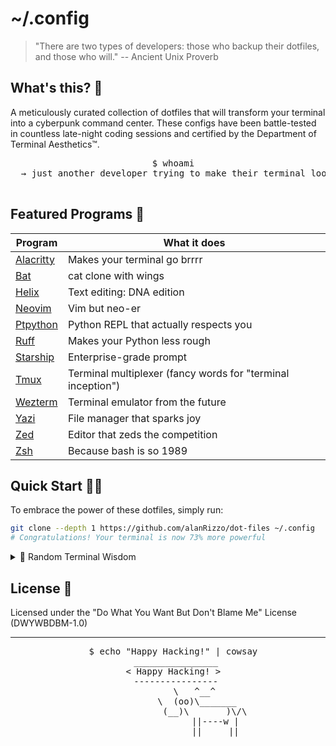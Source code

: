 # ~/.config

> "There are two types of developers: those who backup their dotfiles, and those who will." 
> -- Ancient Unix Proverb

## What's this? 🤔

A meticulously curated collection of dotfiles that will transform your terminal into a cyberpunk command center. These configs have been battle-tested in countless late-night coding sessions and certified by the Department of Terminal Aesthetics™.

<div align="center">
  <pre>
  $ whoami
  → just another developer trying to make their terminal look cooler than their code
  </pre>
</div>

## Featured Programs 🚀

<div align="center">

| Program | What it does |
|---------|-------------|
| [Alacritty](https://github.com/alanRizzo/dot-files/tree/main/alacritty) | Makes your terminal go brrrr |
| [Bat](https://github.com/alanRizzo/dot-files/tree/main/bat) | cat clone with wings |
| [Helix](https://github.com/alanRizzo/dot-files/tree/main/helix) | Text editing: DNA edition |
| [Neovim](https://github.com/alanRizzo/dot-files/tree/main/nvim) | Vim but neo-er |
| [Ptpython](https://github.com/alanRizzo/dot-files/tree/main/ptpython) | Python REPL that actually respects you |
| [Ruff](https://github.com/alanRizzo/dot-files/tree/main/ruff) | Makes your Python less rough |
| [Starship](https://github.com/alanRizzo/dot-files/tree/main/starship) | Enterprise-grade prompt |
| [Tmux](https://github.com/alanRizzo/dot-files/tree/main/tmux) | Terminal multiplexer (fancy words for "terminal inception") |
| [Wezterm](https://github.com/alanRizzo/dot-files/tree/main/wezterm) | Terminal emulator from the future |
| [Yazi](https://github.com/alanRizzo/dot-files/tree/main/yazi) | File manager that sparks joy |
| [Zed](https://github.com/alanRizzo/dot-files/tree/main/zed) | Editor that zeds the competition |
| [Zsh](https://github.com/alanRizzo/dot-files/tree/main/zsh) | Because bash is so 1989 |

</div>

## Quick Start 🏃‍♂️

To embrace the power of these dotfiles, simply run:

```bash
git clone --depth 1 https://github.com/alanRizzo/dot-files ~/.config
# Congratulations! Your terminal is now 73% more powerful
```

<details>
<summary>🎲 Random Terminal Wisdom</summary>

- Time spent on perfecting your dotfiles is inversely proportional to time spent actually coding
- The best line of code is the one you don't have to write
- All paths lead to ~/.config
- vim or emacs? Yes.

</details>

## License 📜

Licensed under the "Do What You Want But Don't Blame Me" License
(DWYWBDBM-1.0)

---

<div align="center">
  <pre>
  $ echo "Happy Hacking!" | cowsay
   ________________
  < Happy Hacking! >
   ----------------
          \   ^__^
           \  (oo)\_______
              (__)\       )\/\
                  ||----w |
                  ||     ||
  </pre>
</div>
